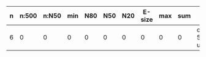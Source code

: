 n    |n:500  |n:N50  |min  |N80  |N50  |N20  |E-size  |max  |sum  |name
---  |---    |---    |---  |---  |---  |---  |---     |---  |---  |---
6    |0      |0      |0    |0    |0    |0    |0       |0    |0    |output-50-unitigs.fa
